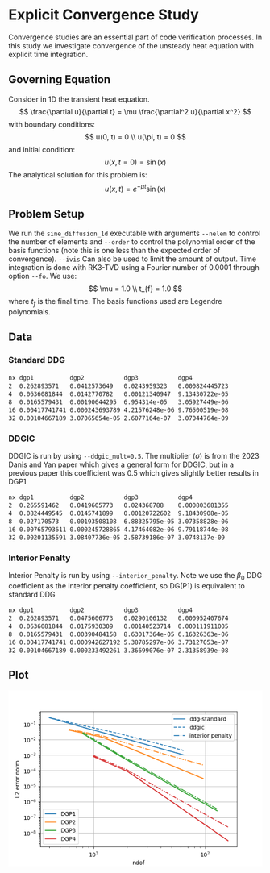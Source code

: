 
# Explicit Convergence Study
Convergence studies are an essential part of code verification processes. In this study we investigate convergence of the unsteady heat equation with explicit time integration.

## Governing Equation 
Consider in 1D the transient heat equation.
$$
\frac{\partial u}{\partial t} = \mu \frac{\partial^2 u}{\partial x^2}
$$
with boundary conditions:
$$
u(0, t) = 0 \\
u(\pi, t) = 0
$$
and initial condition:
$$
u(x, t=0) = \sin(x)
$$
The analytical solution for this problem is:
$$
u(x, t) = e^{-\mu t}\sin(x)
$$

## Problem Setup
We run the `sine_diffusion_1d` executable with arguments `--nelem` to control the number of elements and `--order` to control the polynomial order of the basis functions (note this is one less than the expected order of convergence). `--ivis` Can also be used to limit the amount of output.
Time integration is done with RK3-TVD using a Fourier number of 0.0001 through option `--fo`.
We use:
$$
\mu = 1.0 \\
t_{f} = 1.0
$$
where $t_f$ is the final time.
The basis functions used are Legendre polynomials.
## Data
### Standard DDG
```
nx dgp1          dgp2           dgp3           dgp4           
2  0.262893571   0.0412573649   0.0243959323   0.000824445723 
4  0.0636081844  0.0142770782   0.00121340947  9.13430722e-05  
8  0.0165579431  0.00190644295  6.954314e-05   3.05927449e-06  
16 0.00417741741 0.000243693789 4.21576248e-06 9.76500519e-08  
32 0.00104667189 3.07065654e-05 2.6077164e-07  3.07044764e-09 
```

### DDGIC
DDGIC is run by using `--ddgic_mult=0.5`. The multiplier ($\sigma$) is from the 2023 Danis and Yan paper which gives a general form for DDGIC, 
but in a previous paper this coefficient was 0.5 which gives slightly better results in DGP1
```
nx dgp1          dgp2           dgp3           dgp4
2  0.265591462   0.0419605773   0.024368788    0.000803681355 
4  0.0824449545  0.0145741899   0.00120722602  9.18430908e-05  
8  0.027170573   0.00193508108  6.88325795e-05 3.07358828e-06 
16 0.00765793611 0.000245728865 4.17464082e-06 9.79118744e-08 
32 0.00201135591 3.08407736e-05 2.58739186e-07 3.0748137e-09 
```

### Interior Penalty
Interior Penalty is run by using `--interior_penalty`.
Note we use the $\beta_0$ DDG coefficient as the interior penalty coefficient, so DG(P1) is equivalent to standard DDG
```
nx dgp1          dgp2           dgp3           dgp4
2  0.262893571   0.0475606773   0.0290106132   0.000952407674  
4  0.0636081844  0.0175930309   0.00140523714  0.000111911005  
8  0.0165579431  0.00390484158  8.63017364e-05 6.16326363e-06 
16 0.00417741741 0.000942627192 5.38785297e-06 3.73127053e-07 
32 0.00104667189 0.000233492261 3.36699076e-07 2.31358939e-08 
```

## Plot
![Convergence Study](./study1d/convergence-study.png)


